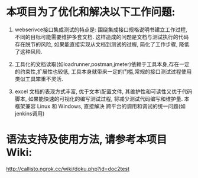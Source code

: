# 本项目为了优化和解决以下工作问题:

1) webserivce接口集成测试的特点是: 围绕集成接口规格说明书建立工作过程, 不同的目标可能需要维护多套文档. 这样造成的问题是文档与测试执行的代码存在脱节的风险, 如果能直接实现从文档到测试的过程, 简化了工作步骤, 降低了这种风险.

2) 工具化的文档读取(如loadrunner,postman,jmeter)依赖于工具本身,存在一定的约束性,扩展性也较低, 工具本身就带来一定的门槛,常规的接口测试过程使用类似工具笨重不灵活.

3) excel 文档的表现方式丰富, 优于文本\配置文件, 其维护性和可读性又优于代码脚本, 如果能快速的可视化的编写测试过程, 将减少测试代码编写和维护量. 本框架兼容 Linux 和 Windows, 直接解决 跨平台的调用和调试的统一问题(如jenkins调用) 


# 语法支持及使用方法,  请参考本项目Wiki:
http://callisto.ngrok.cc/wiki/doku.php?id=doc2test


